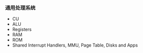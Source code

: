 ### 通用处理系统
- CU
- ALU
- Registers
- RAM
- ROM
- Shared Interrupt Handlers, MMU, Page Table, Disks and Apps
